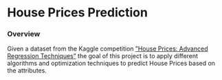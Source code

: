 # House Prices Prediction 
### Overview
Given a dataset from the Kaggle competition [”House Prices: Advanced Regression Techniques”](https://www.kaggle.com/c/house-prices-advanced-regression-techniques/overview) the goal of this project is to apply different algorithms and optimization techniques to predict House Prices based on the attributes.